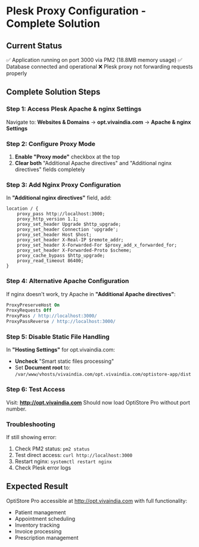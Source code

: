# Plesk Proxy Configuration - Complete Solution

## Current Status
✅ Application running on port 3000 via PM2 (18.8MB memory usage)
✅ Database connected and operational
❌ Plesk proxy not forwarding requests properly

## Complete Solution Steps

### Step 1: Access Plesk Apache & nginx Settings
Navigate to: **Websites & Domains** → **opt.vivaindia.com** → **Apache & nginx Settings**

### Step 2: Configure Proxy Mode
1. **Enable "Proxy mode"** checkbox at the top
2. **Clear both** "Additional Apache directives" and "Additional nginx directives" fields completely

### Step 3: Add Nginx Proxy Configuration
In **"Additional nginx directives"** field, add:

```nginx
location / {
    proxy_pass http://localhost:3000;
    proxy_http_version 1.1;
    proxy_set_header Upgrade $http_upgrade;
    proxy_set_header Connection 'upgrade';
    proxy_set_header Host $host;
    proxy_set_header X-Real-IP $remote_addr;
    proxy_set_header X-Forwarded-For $proxy_add_x_forwarded_for;
    proxy_set_header X-Forwarded-Proto $scheme;
    proxy_cache_bypass $http_upgrade;
    proxy_read_timeout 86400;
}
```

### Step 4: Alternative Apache Configuration
If nginx doesn't work, try Apache in **"Additional Apache directives"**:

```apache
ProxyPreserveHost On
ProxyRequests Off
ProxyPass / http://localhost:3000/
ProxyPassReverse / http://localhost:3000/
```

### Step 5: Disable Static File Handling
In **"Hosting Settings"** for opt.vivaindia.com:
- **Uncheck** "Smart static files processing"
- Set **Document root** to: `/var/www/vhosts/vivaindia.com/opt.vivaindia.com/optistore-app/dist`

### Step 6: Test Access
Visit: **http://opt.vivaindia.com**
Should now load OptiStore Pro without port number.

### Troubleshooting
If still showing error:
1. Check PM2 status: `pm2 status`
2. Test direct access: `curl http://localhost:3000`
3. Restart nginx: `systemctl restart nginx`
4. Check Plesk error logs

## Expected Result
OptiStore Pro accessible at http://opt.vivaindia.com with full functionality:
- Patient management
- Appointment scheduling  
- Inventory tracking
- Invoice processing
- Prescription management